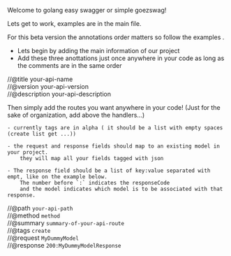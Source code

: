 Welcome to golang easy swagger or simple goezswag!
    
Lets get to work, examples are in the main file.

For this beta version the annotations order matters so follow the examples .

- Lets begin by adding the main information of our project  
- Add these three anottations just once anywhere in your code as long as the comments are in the same order

//@title your-api-name  
//@version your-api-version  
//@description your-api-description  


Then simply add the routes you want  anywhere in your code! (Just for the sake of organization, add above the handlers...)  

	- currently tags are in alpha ( it should be a list with empty spaces (create list get ...))

	- the request and response fields should map to an existing model in your project.
	    they will map all your fields tagged with json
	
	- The response field should be a list of key:value separated with empt, like on the example below.  
	    The number before `:` indicates the responseCode   
	    and the model indicates which model is to be associated with that response.     

//@path `your-api-path`  
//@method `method`  
//@summary `summary-of-your-api-route`  
//@tags `create`  
//@request `MyDummyModel`  
//@response `200:MyDummyModelResponse`  